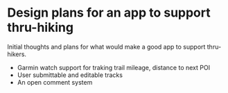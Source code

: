 # Design plans for an app to support thru-hiking

Initial thoughts and plans for what would make a good app to support thru-hikers.

* Garmin watch support for traking trail mileage, distance to next POI
* User submittable and editable tracks
* An open comment system
